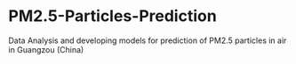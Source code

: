 # PM2.5-Particles-Prediction
Data Analysis and developing models for prediction of PM2.5 particles in air in Guangzou (China)
